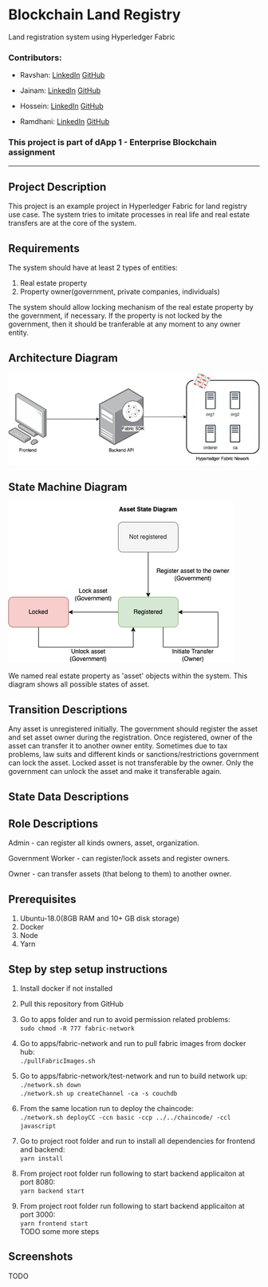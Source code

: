 # Blockchain Land Registry

Land registration system using Hyperledger Fabric

### Contributors:

- Ravshan: [LinkedIn](https://www.linkedin.com/in/rmakhmadaliev/) [GitHub](https://github.com/Ravshann)

- Jainam: [LinkedIn](https://www.linkedin.com/in/jainmshah/) [GitHub](https://github.com/naxer-12)

- Hossein: [LinkedIn](https://www.linkedin.com/in/hossein-hesami-5a565b78/) [GitHub](https://github.com/DarioHesami)

- Ramdhani: [LinkedIn](https://www.linkedin.com/in/ramdhaniharis/) [GitHub](https://github.com/rumjuice)

### This project is part of dApp 1 - Enterprise Blockchain assignment

---

## Project Description

This project is an example project in Hyperledger Fabric for land registry use case. The system tries to imitate processes in real life and real estate transfers are at the core of the system.

## Requirements

The system should have at least 2 types of entities:

1. Real estate property
2. Property owner(government, private companies, individuals)

The system should allow locking mechanism of the real estate property by the government, if necessary. If the property is not locked by the government, then it should be tranferable at any moment to any owner entity.

## Architecture Diagram

![](assets/architecture-diagram.jpg)

## State Machine Diagram

![](assets/state-diagram.jpg)

We named real estate property as 'asset' objects within the system. This diagram shows all possible states of asset.

## Transition Descriptions

Any asset is unregistered initially. The government should register the asset and set asset owner during the registration. Once registered, owner of the asset can transfer it to another owner entity. Sometimes due to tax problems, law suits and different kinds or sanctions/restrictions government can lock the asset. Locked asset is not transferable by the owner. Only the government can unlock the asset and make it transferable again.

## State Data Descriptions

## Role Descriptions

Admin - can register all kinds owners, asset, organization.

Government Worker - can register/lock assets and register owners.

Owner - can transfer assets (that belong to them) to another owner.

## Prerequisites

1) Ubuntu-18.0(8GB RAM and 10+ GB disk storage)
2) Docker
3) Node
4) Yarn


## Step by step setup instructions
1) Install docker if not installed
2) Pull this repository from GitHub
3) Go to apps folder and run to avoid permission related problems:   
```sudo chmod -R 777 fabric-network```
4) Go to apps/fabric-network and run to pull fabric images from docker hub:    
```./pullFabricImages.sh```
5) Go to apps/fabric-network/test-network and run to build network up:   
```./network.sh down```   
```./network.sh up createChannel -ca -s couchdb```

6) From the same location run to deploy the chaincode:   
```./network.sh deployCC -ccn basic -ccp ../../chaincode/ -ccl javascript```
7) Go to project root folder and run to install all dependencies for frontend and backend:  
```yarn install```
8) From project root folder run following to start backend applicaiton at port 8080:   
```yarn backend start```
9) From project root folder run following to start backend applicaiton at port 3000:   
```yarn frontend start```  
TODO some more steps


## Screenshots

TODO



